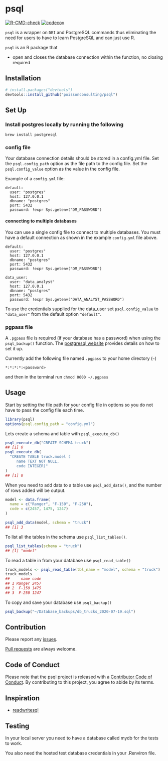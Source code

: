 
# psql

<!-- badges: start -->

[![R-CMD-check](https://github.com/poissonconsulting/psql/actions/workflows/R-CMD-check.yaml/badge.svg)](https://github.com/poissonconsulting/psql/actions/workflows/R-CMD-check.yaml)
[![codecov](https://codecov.io/gh/poissonconsulting/psql/branch/main/graph/badge.svg?token=7F2LIBp2Tt)](https://codecov.io/gh/poissonconsulting/psql)
<!-- badges: end -->

`psql` is a wrapper on `DBI` and PostgreSQL commands thus eliminating
the need for users to have to learn PostgreSQL and can just use R.

`psql` is an R package that

-   open and closes the database connection within the function, no
    closing required

## Installation

``` r
# install.packages("devtools")
devtools::install_github("poissonconsulting/psql")
```

## Set Up

### Install postgres locally by running the following

    brew install postgresql

### config file

Your database connection details should be stored in a config.yml file.
Set the `psql.config_path` option as the file path to the config file.
Set the `psql.config_value` option as the value in the config file.

Example of a `config.yml` file:

    default:
      user: "postgres"
      host: 127.0.0.1
      dbname: "postgres"
      port: 5432
      password: !expr Sys.getenv("DM_PASSWORD")

#### connecting to multiple databases

You can use a single config file to connect to multiple databases. You
must have a default connection as shown in the example `config.yml` file
above.

    default:
      user: "postgres"
      host: 127.0.0.1
      dbname: "postgres"
      port: 5432
      password: !expr Sys.getenv("DM_PASSWORD")

    data_user:
      user: "data_analyst"
      host: 127.0.0.1
      dbname: "postgres"
      port: 5432
      password: !expr Sys.getenv("DATA_ANALYST_PASSWORD")

To use the credentials supplied for the data_user set
`psql.config_value` to `"data_user"` from the default option
`"default"`.

### pgpass file

A `.pgpass` file is required (if your database has a password) when
using the `psql_backup()` function. The [postgresql
website](https://www.postgresql.org/docs/current/libpq-pgpass.html)
provides details on how to set it up.

Currently add the following file named `.pgpass` to your home directory
(`~`)

    *:*:*:*:<password>

and then in the terminal run `chmod 0600 ~/.pgpass`

## Usage

Start by setting the file path for your config file in options so you do
not have to pass the config file each time.

``` r
library(psql)
options(psql.config_path = "config.yml")
```

Lets create a schema and table with `psql_execute_db()`

``` r
psql_execute_db("CREATE SCHEMA truck")
## [1] 0
psql_execute_db(
  "CREATE TABLE truck.model (
     name TEXT NOT NULL,
     code INTEGER)"
)
## [1] 0
```

When you need to add data to a table use `psql_add_data()`, and the
number of rows added will be output.

``` r
model <- data.frame(
  name = c("Ranger", "F-150", "F-250"),
  code = c(2457, 1475, 1247)
)

psql_add_data(model, schema = "truck")
## [1] 3
```

To list all the tables in the schema use `psql_list_tables()`.

``` r
psql_list_tables(schema = "truck")
## [1] "model"
```

To read a table in from your database use `psql_read_table()`

``` r
truck_models <- psql_read_table(tbl_name = "model", schema = "truck")
truck_models
##     name code
## 1 Ranger 2457
## 2  F-150 1475
## 3  F-250 1247
```

To copy and save your database use `psql_backup()`

``` r
psql_backup("~/Database_backups/db_trucks_2020-07-19.sql")
```

## Contribution

Please report any
[issues](https://github.com/poissonconsulting/psql/issues).

[Pull requests](https://github.com/poissonconsulting/psql/pulls) are
always welcome.

## Code of Conduct

Please note that the psql project is released with a [Contributor Code
of
Conduct](https://contributor-covenant.org/version/2/1/CODE_OF_CONDUCT.html).
By contributing to this project, you agree to abide by its terms.

## Inspiration

-   [readwritesql](https://github.com/poissonconsulting/readwritesqlite)

## Testing

In your local server you need to have a database called mydb for the
tests to work.

You also need the hosted test database credentials in your .Renviron
file.
